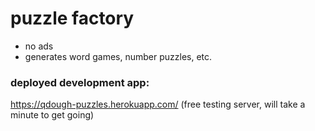 # puzzle factory

* no ads
* generates word games, number puzzles, etc.

### deployed development app: 
https://qdough-puzzles.herokuapp.com/
(free testing server, will take a minute to get going)
